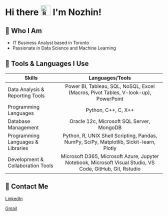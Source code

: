 # Hi there <picture> <source srcset="https://fonts.gstatic.com/s/e/notoemoji/latest/1f44b_1f3fb/512.webp" type="image/webp"> <img src="https://fonts.gstatic.com/s/e/notoemoji/latest/1f44b_1f3fb/512.gif" alt="👋" width="32" height="32"> </picture> I'm Nozhin!

## :pushpin: Who I Am

* IT Business Analyst based in Toronto
* Passionate in Data Science and Machine Learning

## :pushpin: Tools & Languages I Use
  
| Skills        | Languages/Tools
| ------------- |:-------------:|
| Data Analysis & Reporting Tools      | Power BI, Tableau, SQL, NoSQL, Excel (Macros, Pivot Tables, V-look-up), PowerPoint
| Programming Languages    | Python, C++, C, X++
| Database Management | Oracle 12c, Microsoft SQL Server, MongoDB
| Programming Languages & Libraries        |  Python, R, UNIX Shell Scripting, Pandas, NumPy, SciPy, Matplotlib, Sickit-learn, Plotly
| Development & Collaboration Tools | Microsoft D365, Microsoft Azure, Jupyter Notebook, Microsoft Visual Studio, VS Code, GitHub, Git, Rstudio

## :pushpin: Contact Me

<a href="https://www.linkedin.com/in/nozhin-azarpanah-7510bb210"/>LinkedIn</a>

<a href="mailto:nojinap@email.com">Gmail</a>

